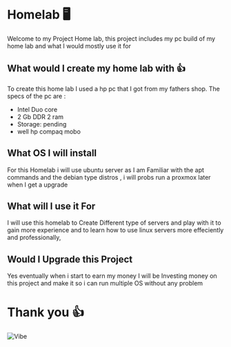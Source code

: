 # Homelab 🖥️
Welcome to my Project Home lab, this project includes my pc build of my home lab and what I would mostly use it for <br>
## What would I create my home lab with 👍
To create this home lab I used a hp pc that I got from my fathers shop. The specs of the pc are :
<ul>
<li> Intel Duo core
<li> 2 Gb DDR 2 ram
<li> Storage: pending
<li> well hp compaq mobo
</ul>

## What OS I will install

For this Homelab i will use ubuntu server as I am Familiar with the apt commands and the debian type distros , i will probs run a proxmox later when I get a upgrade 


## What will I use it For
 
 I will use this homelab to Create Different type of servers and play with it to gain more experience and to learn how to use linux servers more effeciently and professionally, 

 ## Would I Upgrade this Project 

 Yes eventually when i start to earn my money I will be Investing money on this project and make it so i can run multiple OS without any problem 

 # Thank you 👍
 ![Vibe](https://media.tenor.com/sv9DsEJe-AAAAAAC/vibe-cat.gif)

